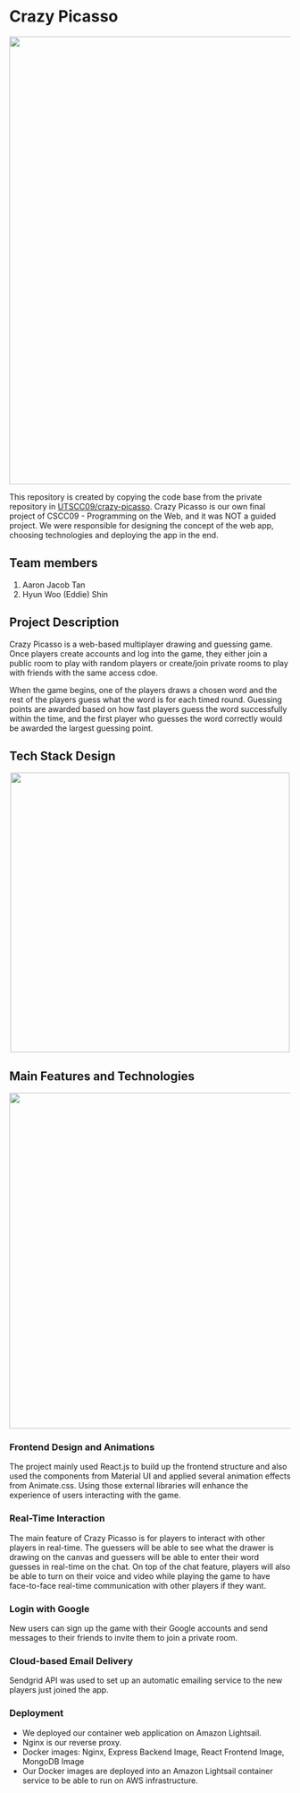 # Crazy Picasso

<p align="center">
<img src="https://user-images.githubusercontent.com/41933169/189412338-2349c344-380c-4571-b987-ddaa1d09437e.png" width="800">
</p>


This repository is created by copying the code base from the private repository in [UTSCC09/crazy-picasso](https://github.com/UTSCC09/crazy-picasso). Crazy Picasso is our own final project of CSCC09 - Programming on the Web, and it was NOT a guided project. We were responsible for designing the concept of the web app, choosing technologies and deploying the app in the end.

## Team members

1. Aaron Jacob Tan
2. Hyun Woo (Eddie) Shin

## Project Description

Crazy Picasso is a web-based multiplayer drawing and guessing game. Once players create accounts and log into the game, they either join a public room to play with random players or create/join private rooms to play with friends with the same access cdoe.

When the game begins, one of the players draws a chosen word and the rest of the players guess what the word is for each timed round. Guessing points are awarded based on how fast players guess the word successfully within the time, and the first player who guesses the word correctly would be awarded the largest guessing point.

## Tech Stack Design

<p align="center">
<img src="https://user-images.githubusercontent.com/41933169/188720354-5ba49140-1ea4-4f74-b992-01b8098bbffc.png" width="500">
</p>

## Main Features and Technologies

<p align="center">
<img src="https://user-images.githubusercontent.com/41933169/188714907-936fb518-c049-485b-be98-921095db8c51.png" width="600">
</p>

### Frontend Design and Animations

The project mainly used React.js to build up the frontend structure and also used the components from Material UI and applied several animation effects from Animate.css. Using those external libraries will enhance the experience of users interacting with the game.

### Real-Time Interaction

The main feature of Crazy Picasso is for players to interact with other players in real-time. The guessers will be able to see what the drawer is drawing on the canvas and guessers will be able to enter their word guesses in real-time on the chat. On top of the chat feature, players will also be able to turn on their voice and video while playing the game to have face-to-face real-time communication with other players if they want.

### Login with Google

New users can sign up the game with their Google accounts and send messages to their friends to invite them to join a private room.

### Cloud-based Email Delivery

Sendgrid API was used to set up an automatic emailing service to the new players just joined the app.

### Deployment

- We deployed our container web application on Amazon Lightsail.
- Nginx is our reverse proxy.
- Docker images: Nginx, Express Backend Image, React Frontend Image, MongoDB Image
- Our Docker images are deployed into an Amazon Lightsail container service to be able to run on AWS infrastructure.
